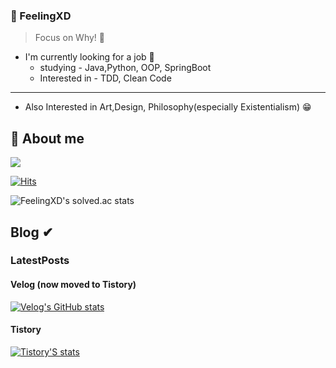 <!-- profile line--->

### 🐳 FeelingXD

> Focus on Why! 🤔

- I'm currently looking for a job 👀
  - studying - Java,Python, OOP, SpringBoot
  - Interested in - TDD, Clean Code

---

- Also Interested in Art,Design, Philosophy(especially Existentialism) 😁

## 🌱 About me

<a href="https://feelingxd.notion.site/Resume-of-b09dcee5d4ab49f3bbca73e60acad7a2"><img src="https://img.shields.io/badge/notion-ffffff?style=for-the-badge&logo=notion&logoColor=black"/></a>

[![Hits](https://hits.seeyoufarm.com/api/count/incr/badge.svg?url=https%3A%2F%2Fgithub.com%2FFeelingXD&count_bg=%2379C83D&title_bg=%23555555&icon=&icon_color=%23E7E7E7&title=hits&edge_flat=false)](https://hits.seeyoufarm.com)

![FeelingXD's solved.ac stats](https://github-readme-solvedac.hyp3rflow.vercel.app/api/?handle=wlals425315)


## Blog ✔

### LatestPosts

#### Velog (now moved to Tistory)

[![Velog's GitHub stats](https://velog-readme-stats.vercel.app/api/list?name=wlals425315)](https://velog.io/@wlals425315)

#### Tistory

[![Tistory'S stats](https://github-readme-tistory-card.vercel.app/api?name=feelingxd)](https://feelingxd.tistory.com)

<!--
 Now I walk between life and death every day
 I'm at the age to prepare for after my death
 life is not a marathon, its an endless relay.
 -🙃-
-->
